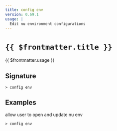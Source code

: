 ```yaml
---
title: config env
version: 0.69.1
usage: |
  Edit nu environment configurations
---
```


# <code>{{ $frontmatter.title }}</code>

<div style='white-space: pre-wrap;'>{{ $frontmatter.usage }}</div>

## Signature

```> config env ```

## Examples

allow user to open and update nu env
```shell
> config env
```
